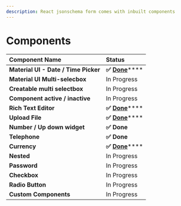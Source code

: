 ```yaml
---
description: React jsonschema form comes with inbuilt components
---
```


# Components

| **Component Name** | **Status** |
| :--- | :--- |
| **Material UI - Date / Time Picker** | **✅** [**Done**](material-ui-date-time-picker.md)\*\*\*\* |
| **Material UI Multi-selecbox** | In Progress |
| **Creatable multi selectbox** | In Progress |
| **Component active / inactive** | In Progress |
| **Rich Text Editor** | **✅** [**Done**](rich-text-editor.md)\*\*\*\* |
| **Upload File** | **✅** [**Done**](upload-file.md)\*\*\*\* |
| **Number / Up down widget** | **✅ Done** |
| **Telephone** | **✅ Done** |
| **Currency** | **✅** [**Done**](currency.md)\*\*\*\* |
| **Nested** | In Progress |
| **Password** | In Progress |
| **Checkbox** | In Progress |
| **Radio Button** | In Progress |
| **Custom Components** | In Progress |



